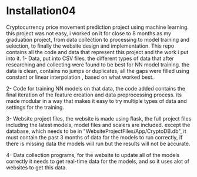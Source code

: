 # Installation04
Cryptocurrency price movement prediction project using machine learning.
this project was not easy, i worked on it for close to 8 months as my graduation project, from data collection to processing to model training and selection,
to finally the website design and implementation.
This repo contains all the code and data that represent this project and the work i put into it.
1-  Data,
  put into CSV files, the different types of data that after researching and collecting were found to be best for NN model training.
  the data is clean, contains no jumps or duplicates, all the gaps were filled using constant or linear interpolation , based on what worked best.

2- Code for training NN models on that data,
  the code added contains the final iteration of the feature creation and data preprocessing process.
  its made modular in a way that makes it easy to try multiple types of data and settings for the training.
 
3- Website project files, 
  the website is made using flask, the full project files including the latest models, model files and scalers are included.
  except the database, which needs to be in "WebsiteProjectFiles/App/CryptoDB.db", it must contain the past 3 months of data for the models to run 
  correctly, if there is missing data the models will run but the results will not be accurate.

4- Data collection programs,
  for the website to update all of the models correctly it needs to get real-time data for the models, and so it uses alot of websites to get this data.
